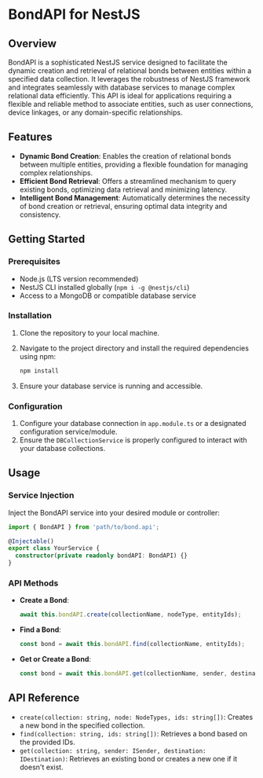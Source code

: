 # BondAPI for NestJS

## Overview

BondAPI is a sophisticated NestJS service designed to facilitate the dynamic creation and retrieval of relational bonds between entities within a specified data collection. It leverages the robustness of NestJS framework and integrates seamlessly with database services to manage complex relational data efficiently. This API is ideal for applications requiring a flexible and reliable method to associate entities, such as user connections, device linkages, or any domain-specific relationships.

## Features

- **Dynamic Bond Creation**: Enables the creation of relational bonds between multiple entities, providing a flexible foundation for managing complex relationships.
- **Efficient Bond Retrieval**: Offers a streamlined mechanism to query existing bonds, optimizing data retrieval and minimizing latency.
- **Intelligent Bond Management**: Automatically determines the necessity of bond creation or retrieval, ensuring optimal data integrity and consistency.

## Getting Started

### Prerequisites

- Node.js (LTS version recommended)
- NestJS CLI installed globally (`npm i -g @nestjs/cli`)
- Access to a MongoDB or compatible database service

### Installation

1. Clone the repository to your local machine.
2. Navigate to the project directory and install the required dependencies using npm:

    ```bash
    npm install
    ```

3. Ensure your database service is running and accessible.

### Configuration

1. Configure your database connection in `app.module.ts` or a designated configuration service/module.
2. Ensure the `DBCollectionService` is properly configured to interact with your database collections.

## Usage

### Service Injection

Inject the BondAPI service into your desired module or controller:

```typescript
import { BondAPI } from 'path/to/bond.api';

@Injectable()
export class YourService {
  constructor(private readonly bondAPI: BondAPI) {}
}
```

### API Methods

- **Create a Bond**: 

    ```typescript
    await this.bondAPI.create(collectionName, nodeType, entityIds);
    ```

- **Find a Bond**: 

    ```typescript
    const bond = await this.bondAPI.find(collectionName, entityIds);
    ```

- **Get or Create a Bond**: 

    ```typescript
    const bond = await this.bondAPI.get(collectionName, sender, destination);
    ```

## API Reference

- `create(collection: string, node: NodeTypes, ids: string[])`: Creates a new bond in the specified collection.
- `find(collection: string, ids: string[])`: Retrieves a bond based on the provided IDs.
- `get(collection: string, sender: ISender, destination: IDestination)`: Retrieves an existing bond or creates a new one if it doesn't exist.
